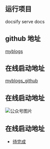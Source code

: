 ## 运行项目
docsify serve docs

## github 地址
[myblogs](https://github.com/SnailThink/myblogs.git)


## 在线启动地址

[myblogs_github](https://snailthink.github.io/myblogs/)


## 在线启动地址
![公众号图片](https://gitee.com/VincentBlog/image/raw/master/image/20211013200549.jpg)

## 在线启动地址
  - [待完成](todo/狂神笔记.md)